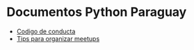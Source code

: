 # Documentos Python Paraguay

* [Codigo de conducta](CoC.md)
* [Tips para organizar meetups](meetup_tips.md)
